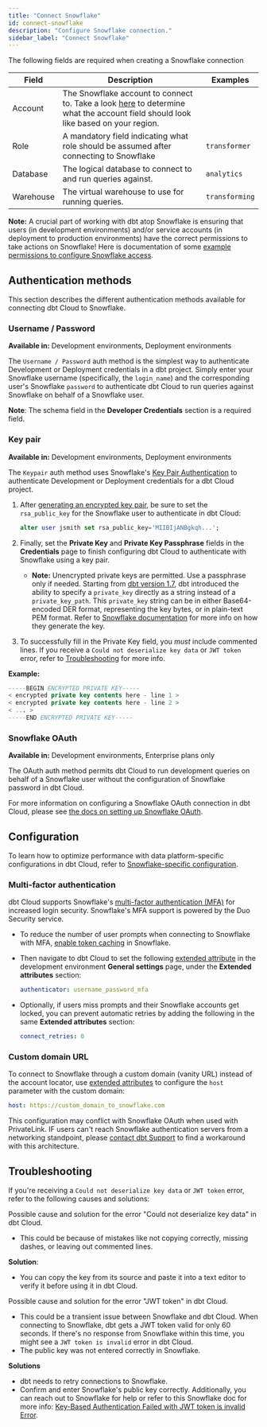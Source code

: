 ```yaml
---
title: "Connect Snowflake"
id: connect-snowflake
description: "Configure Snowflake connection."
sidebar_label: "Connect Snowflake"
---
```


The following fields are required when creating a Snowflake connection

| Field | Description | Examples |
| ----- | ----------- | -------- |
| Account | The Snowflake account to connect to. Take a look [here](/docs/core/connect-data-platform/snowflake-setup#account) to determine what the account field should look like based on your region.| <Snippet path="snowflake-acct-name" /> |
| Role | A mandatory field indicating what role should be assumed after connecting to Snowflake | `transformer` |
| Database | The logical database to connect to and run queries against. | `analytics` |
| Warehouse | The virtual warehouse to use for running queries. | `transforming` |


**Note:** A crucial part of working with dbt atop Snowflake is ensuring that users (in development environments) and/or service accounts (in deployment to production environments) have the correct permissions to take actions on Snowflake! Here is documentation of some [example permissions to configure Snowflake access](/reference/database-permissions/snowflake-permissions).

## Authentication methods

This section describes the different authentication methods available for connecting dbt Cloud to Snowflake.

### Username / Password

**Available in:** Development environments, Deployment environments

The `Username / Password` auth method is the simplest way to authenticate
Development or Deployment credentials in a dbt project. Simply enter your Snowflake
username (specifically, the `login_name`) and the corresponding user's Snowflake `password`
to authenticate dbt Cloud to run queries against Snowflake on behalf of a Snowflake user.

**Note**: The schema field in the **Developer Credentials** section is a required field.
<Lightbox src="/img/docs/dbt-cloud/snowflake-userpass-auth.png" width="70%" title="Snowflake username/password authentication"/>

### Key pair

**Available in:** Development environments,  Deployment environments

The `Keypair` auth method uses Snowflake's [Key Pair Authentication](https://docs.snowflake.com/en/user-guide/key-pair-auth) to authenticate Development or Deployment credentials for a dbt Cloud project.

1. After [generating an encrypted key pair](https://docs.snowflake.com/en/user-guide/key-pair-auth.html#configuring-key-pair-authentication), be sure to set the `rsa_public_key` for the Snowflake user to authenticate in dbt Cloud:

   ```sql
   alter user jsmith set rsa_public_key='MIIBIjANBgkqh...';   
   ```

2. Finally, set the **Private Key** and **Private Key Passphrase** fields in the **Credentials** page to finish configuring dbt Cloud to authenticate with Snowflake using a key pair.
   - **Note:** Unencrypted private keys are permitted. Use a passphrase only if needed. Starting from [dbt version 1.7](/docs/dbt-versions/core-upgrade/upgrading-to-v1.7), dbt introduced the ability to specify a `private_key` directly as a string instead of a `private_key_path`. This `private_key` string can be in either Base64-encoded DER format, representing the key bytes, or in plain-text PEM format. Refer to [Snowflake documentation](https://docs.snowflake.com/en/user-guide/key-pair-auth) for more info on how they generate the key.

3. To successfully fill in the Private Key field, you _must_ include commented lines. If you receive a `Could not deserialize key data` or `JWT token` error, refer to [Troubleshooting](#troubleshooting) for more info. 

**Example:**

```sql
-----BEGIN ENCRYPTED PRIVATE KEY-----
< encrypted private key contents here - line 1 >
< encrypted private key contents here - line 2 >
< ... >
-----END ENCRYPTED PRIVATE KEY-----
```

   <Lightbox src="/img/docs/dbt-cloud/snowflake-keypair-auth.png" width="60%" title="Snowflake keypair authentication"/>

### Snowflake OAuth

**Available in:** Development environments, Enterprise plans only

The OAuth auth method permits dbt Cloud to run development queries on behalf of
a Snowflake user without the configuration of Snowflake password in dbt Cloud. 

For more information on configuring a Snowflake OAuth connection in dbt Cloud, please see [the docs on setting up Snowflake OAuth](/docs/cloud/manage-access/set-up-snowflake-oauth).
<Lightbox src="/img/docs/dbt-cloud/dbt-cloud-enterprise/database-connection-snowflake-oauth.png" width="55%" title="Configuring Snowflake OAuth connection"/>

## Configuration

To learn how to optimize performance with data platform-specific configurations in dbt Cloud, refer to [Snowflake-specific configuration](/reference/resource-configs/snowflake-configs).

### Multi-factor authentication

dbt Cloud supports Snowflake's [multi-factor authentication (MFA)](https://docs.snowflake.com/en/user-guide/security-mfa) for increased login security. Snowflake's MFA support is powered by the Duo Security service.

- To reduce the number of user prompts when connecting to Snowflake with MFA, [enable token caching](https://docs.snowflake.com/en/user-guide/security-mfa#using-mfa-token-caching-to-minimize-the-number-of-prompts-during-authentication-optional) in Snowflake.
- Then navigate to dbt Cloud to set the following [extended attribute](/docs/dbt-cloud-environments#extended-attributes) in the development environment **General settings** page, under the **Extended attributes** section:

  ```yaml
  authenticator: username_password_mfa
  ```
- Optionally, if users miss prompts and their Snowflake accounts get locked, you can prevent automatic retries by adding the following in the same **Extended attributes** section:
  ```yaml
  connect_retries: 0
  ```

<Lightbox src="/img/docs/dbt-cloud/cloud-configuring-dbt-cloud/extended-attributes-mfa.jpg" width="70%" title="Configure the MFA username and password, and connect_retries in the development environment settings." />

### Custom domain URL

To connect to Snowflake through a custom domain (vanity URL) instead of the account locator, use [extended attributes](/docs/dbt-cloud-environments#extended-attributes) to configure the `host` parameter with the custom domain:

```yaml
host: https://custom_domain_to_snowflake.com
```

This configuration may conflict with Snowflake OAuth when used with PrivateLink. IF users can't reach Snowflake authentication servers from a networking standpoint, please [contact dbt Support](mailto:support@getdbt.com) to find a workaround with this architecture.

## Troubleshooting
<!--might need to turn this into details toggle if more troubleshooting items arise -->

If you're receiving a `Could not deserialize key data` or `JWT token` error, refer to the following causes and solutions:

<detailsToggle alt_header="Error: `Could not deserialize key data`">

Possible cause and solution for the error "Could not deserialize key data" in dbt Cloud.
- This could be because of mistakes like not copying correctly, missing dashes, or leaving out commented lines.

**Solution**:
- You can copy the key from its source and paste it into a text editor to verify it before using it in dbt Cloud.

</detailsToggle>

<detailsToggle alt_header="Error: `JWT token`">

Possible cause and solution for the error "JWT token" in dbt Cloud.
- This could be a transient issue between Snowflake and dbt Cloud. When connecting to Snowflake, dbt gets a JWT token valid for only 60 seconds. If there's no response from Snowflake within this time, you might see a `JWT token is invalid` error in dbt Cloud.
- The public key was not entered correctly in Snowflake.

**Solutions**
- dbt needs to retry connections to Snowflake.
- Confirm and enter Snowflake's public key correctly. Additionally, you can reach out to Snowflake for help or refer to this Snowflake doc for more info: [Key-Based Authentication Failed with JWT token is invalid Error](https://community.snowflake.com/s/article/Key-Based-Authentication-Failed-with-JWT-token-is-invalid-Error).

</detailsToggle>
